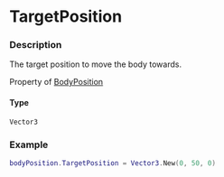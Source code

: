 # TargetPosition

### Description

The target position to move the body towards.

Property of [BodyPosition](/classes/BodyPosition/)

#### Type

`Vector3`

### Example

```lua
bodyPosition.TargetPosition = Vector3.New(0, 50, 0)
```
